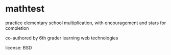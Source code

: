 mathtest
========

practice elementary school multiplication, with encouragement and stars for completion

co-authored by 6th grader learning web technologies

license: BSD
